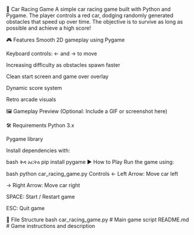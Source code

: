 🚗 Car Racing Game
A simple car racing game built with Python and Pygame. The player controls a red car, dodging randomly generated obstacles that speed up over time. The objective is to survive as long as possible and achieve a high score!

🎮 Features
Smooth 2D gameplay using Pygame

Keyboard controls: ← and → to move

Increasing difficulty as obstacles spawn faster

Clean start screen and game over overlay

Dynamic score system

Retro arcade visuals

🖼️ Gameplay Preview
(Optional: Include a GIF or screenshot here)

🛠 Requirements
Python 3.x

Pygame library

Install dependencies with:

bash
ቅዳ
አርትዕ
pip install pygame
▶️ How to Play
Run the game using:

bash
python car_racing_game.py
Controls
← Left Arrow: Move car left

→ Right Arrow: Move car right

SPACE: Start / Restart game

ESC: Quit game

📁 File Structure
bash
car_racing_game.py   # Main game script
README.md            # Game instructions and description
